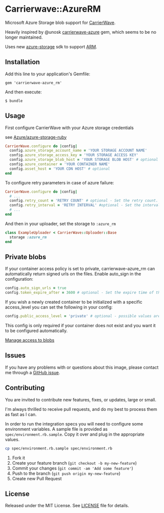 # Carrierwave::AzureRM

Microsoft Azure Storage blob support for [CarrierWave](https://github.com/carrierwaveuploader/carrierwave).

Heavily inspired by @unosk [carrierwave-azure](https://github.com/unosk/carrierwave-azure) gem, which seems to be no longer maintained.

Uses new [azure-storage](https://github.com/Azure/azure-storage-ruby) sdk to support [ARM](https://azure.microsoft.com/en-us/documentation/articles/resource-group-overview/).

## Installation

Add this line to your application's Gemfile:

    gem 'carrierwave-azure_rm'

And then execute:

    $ bundle

## Usage

First configure CarrierWave with your Azure storage credentials

see [Azure/azure-storage-ruby](https://github.com/Azure/azure-storage-ruby#via-code)

```ruby
CarrierWave.configure do |config|
  config.azure_storage_account_name = 'YOUR STORAGE ACCOUNT NAME'
  config.azure_storage_access_key = 'YOUR STORAGE ACCESS KEY'
  config.azure_storage_blob_host = 'YOUR STORAGE BLOB HOST' # optional
  config.azure_container = 'YOUR CONTAINER NAME'
  config.asset_host = 'YOUR CDN HOST' # optional
end
```

To configure retry parameters in case of azure failure:

```ruby
CarrierWave.configure do |config|
  # ...
  config.retry_count = 'RETRY COUNT' # optional - Set the retry count. Default is 3
  config.retry_interval = 'RETRY INTERVAL' #optional - Set the interval between retry in seconds. Default is 30 seconds
  # ...
end
```

And then in your uploader, set the storage to `:azure_rm`

```ruby
class ExampleUploader < CarrierWave::Uploader::Base
  storage :azure_rm
end
```

## Private blobs
If your container access policy is set to private, carrierwave-azure_rm can automatically
return signed urls on the files. Enable auto_sign in the configuration:

```ruby
config.auto_sign_urls = true
config.token_expire_after = 3600 # optional - Set the expire time of the url to 3600 seconds. Default is 1800 seconds 
```

If you wish a newly created container to be initialized with a specific access_level you can set the following in
your config:

```ruby
config.public_access_level = 'private' # optional - possible values are blob, private, container
```

This config is only required if your container does not exist and you want it to be configured automatically.

[Manage access to blobs](https://docs.microsoft.com/en-us/azure/storage/storage-manage-access-to-resources) 

## Issues
If you have any problems with or questions about this image, please contact me through a [GitHub issue](https://github.com/krismichalski/carrierwave-azure_rm/issues).

## Contributing
You are invited to contribute new features, fixes, or updates, large or small.

I'm always thrilled to receive pull requests, and do my best to process them as fast as I can.

In order to run the integration specs you will need to configure some environment variables.
A sample file is provided as `spec/environment.rb.sample`.
Copy it over and plug in the appropriate values.

```bash
cp spec/environment.rb.sample spec/environment.rb
```

1. Fork it
2. Create your feature branch (`git checkout -b my-new-feature`)
3. Commit your changes (`git commit -am 'Add some feature'`)
4. Push to the branch (`git push origin my-new-feature`)
5. Create new Pull Request

## License
Released under the MIT License. See [LICENSE](https://github.com/krismichalski/carrierwave-azure_rm/blob/master/LICENSE) file for details.
